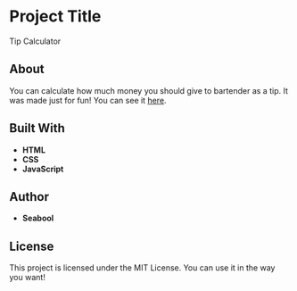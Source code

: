 # Project Title

Tip Calculator

## About

You can calculate how much money you should give to bartender as a tip. It was made just for fun! You can see it [here](https://seabool.github.io/tip-calculator/).

## Built With

* **HTML**
* **CSS**
* **JavaScript**

## Author

* **Seabool**

## License

This project is licensed under the MIT License. You can use it in the way you want!

